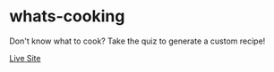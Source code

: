 # whats-cooking

Don't know what to cook? Take the quiz to generate a custom recipe!

<a href="https://hnguy96.github.io/whats-cooking/">Live Site</a>

